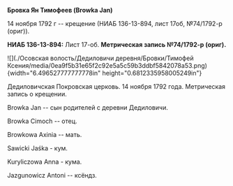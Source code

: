 **Бровка Ян Тимофеев (Browka Jan)**

14 ноября 1792 г -- крещение (НИАБ 136-13-894, лист 17об, №74/1792-р
(ориг)).

**НИАБ 136-13-894:** Лист 17-об. **Метрическая запись №74/1792-р
(ориг).**

![](./Осовская волость/Дедиловичи деревня/Бровки/Тимофей Ксения/media/0ea9f5b31e65f2c92e5a5c59b3ddbf5842078a53.png){width="6.496527777777778in"
height="0.6812335958005249in"}

Дедиловичская Покровская церковь. 14 ноября 1792 года. Метрическая
запись о крещении.

Browka Jan -- сын родителей с деревни Дедиловичи.

Browka Cimoch -- отец.

Browkowa Axinia -- мать.

Sawicki Jaśka - кум.

Kuryliczowa Anna - кума.

Jazgunowicz Antoni -- ксёндз.
